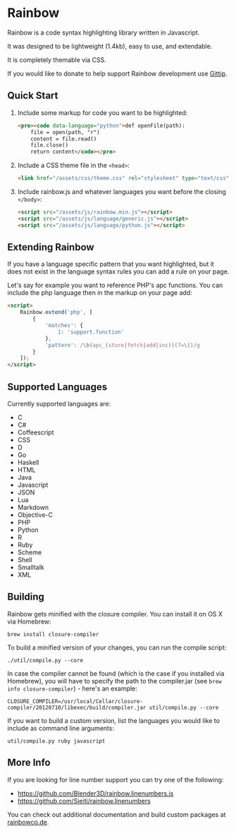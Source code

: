 # Rainbow

Rainbow is a code syntax highlighting library written in Javascript.

It was designed to be lightweight (1.4kb), easy to use, and extendable.

It is completely themable via CSS.

If you would like to donate to help support Rainbow development use [Gittip](https://www.gittip.com/ccampbell).

## Quick Start

1. Include some markup for code you want to be highlighted:

    ```html
    <pre><code data-language="python">def openFile(path):
        file = open(path, "r")
        content = file.read()
        file.close()
        return content</code></pre>
    ```

2. Include a CSS theme file in the ``<head>``:

    ```html
    <link href="/assets/css/theme.css" rel="stylesheet" type="text/css">
    ```

3. Include rainbow.js and whatever languages you want before the closing ``</body>``:

    ```html
    <script src="/assets/js/rainbow.min.js"></script>
    <script src="/assets/js/language/generic.js"></script>
    <script src="/assets/js/language/python.js"></script>
    ```

## Extending Rainbow
If you have a language specific pattern that you want highlighted, but it does not exist in the language syntax rules you can add a rule on your page.

Let's say for example you want to reference PHP's apc functions.
You can include the php language then in the markup on your page add:

```html
<script>
    Rainbow.extend('php', [
        {
            'matches': {
                1: 'support.function'
            },
            'pattern': /\b(apc_(store|fetch|add|inc))(?=\()/g
        }
    ]);
</script>
```

## Supported Languages

Currently supported languages are:
- C
- C#
- Coffeescript
- CSS
- D
- Go
- Haskell
- HTML
- Java
- Javascript
- JSON
- Lua
- Markdown
- Objective-C
- PHP
- Python
- R
- Ruby
- Scheme
- Shell
- Smalltalk
- XML

## Building

Rainbow gets minified with the closure compiler. You can install it on OS X via Homebrew:

    brew install closure-compiler

To build a minified version of your changes, you can run the compile script:

    ./util/compile.py --core

In case the compiler cannot be found (which is the case if you installed via Homebrew),
you will have to specify the path to the compiler.jar (see `brew info closure-compiler`) -
here's an example:

    CLOSURE_COMPILER=/usr/local/Cellar/closure-compiler/20120710/libexec/build/compiler.jar util/compile.py --core

If you want to build a custom version, list the languages you would like to include as
command line arguments:

    util/compile.py ruby javascript

## More Info

If you are looking for line number support you can try one of the following:
- https://github.com/Blender3D/rainbow.linenumbers.js
- https://github.com/Sjeiti/rainbow.linenumbers

You can check out additional documentation and build custom packages at [rainbowco.de](http://rainbowco.de).
